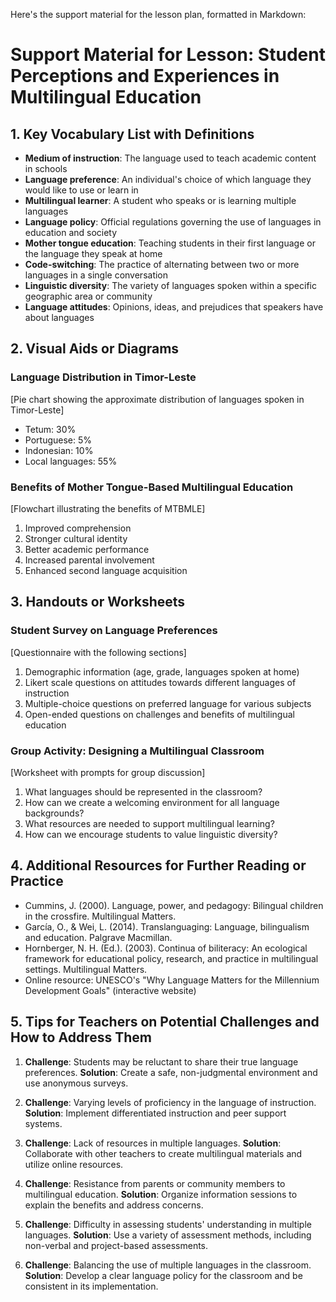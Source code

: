 Here's the support material for the lesson plan, formatted in Markdown:

# Support Material for Lesson: Student Perceptions and Experiences in Multilingual Education

## 1. Key Vocabulary List with Definitions

- **Medium of instruction**: The language used to teach academic content in schools
- **Language preference**: An individual's choice of which language they would like to use or learn in
- **Multilingual learner**: A student who speaks or is learning multiple languages
- **Language policy**: Official regulations governing the use of languages in education and society
- **Mother tongue education**: Teaching students in their first language or the language they speak at home
- **Code-switching**: The practice of alternating between two or more languages in a single conversation
- **Linguistic diversity**: The variety of languages spoken within a specific geographic area or community
- **Language attitudes**: Opinions, ideas, and prejudices that speakers have about languages

## 2. Visual Aids or Diagrams

### Language Distribution in Timor-Leste

[Pie chart showing the approximate distribution of languages spoken in Timor-Leste]
- Tetum: 30%
- Portuguese: 5%
- Indonesian: 10%
- Local languages: 55%

### Benefits of Mother Tongue-Based Multilingual Education

[Flowchart illustrating the benefits of MTBMLE]
1. Improved comprehension
2. Stronger cultural identity
3. Better academic performance
4. Increased parental involvement
5. Enhanced second language acquisition

## 3. Handouts or Worksheets

### Student Survey on Language Preferences

[Questionnaire with the following sections]
1. Demographic information (age, grade, languages spoken at home)
2. Likert scale questions on attitudes towards different languages of instruction
3. Multiple-choice questions on preferred language for various subjects
4. Open-ended questions on challenges and benefits of multilingual education

### Group Activity: Designing a Multilingual Classroom

[Worksheet with prompts for group discussion]
1. What languages should be represented in the classroom?
2. How can we create a welcoming environment for all language backgrounds?
3. What resources are needed to support multilingual learning?
4. How can we encourage students to value linguistic diversity?

## 4. Additional Resources for Further Reading or Practice

- Cummins, J. (2000). Language, power, and pedagogy: Bilingual children in the crossfire. Multilingual Matters.
- García, O., & Wei, L. (2014). Translanguaging: Language, bilingualism and education. Palgrave Macmillan.
- Hornberger, N. H. (Ed.). (2003). Continua of biliteracy: An ecological framework for educational policy, research, and practice in multilingual settings. Multilingual Matters.
- Online resource: UNESCO's "Why Language Matters for the Millennium Development Goals" (interactive website)

## 5. Tips for Teachers on Potential Challenges and How to Address Them

1. **Challenge**: Students may be reluctant to share their true language preferences.
   **Solution**: Create a safe, non-judgmental environment and use anonymous surveys.

2. **Challenge**: Varying levels of proficiency in the language of instruction.
   **Solution**: Implement differentiated instruction and peer support systems.

3. **Challenge**: Lack of resources in multiple languages.
   **Solution**: Collaborate with other teachers to create multilingual materials and utilize online resources.

4. **Challenge**: Resistance from parents or community members to multilingual education.
   **Solution**: Organize information sessions to explain the benefits and address concerns.

5. **Challenge**: Difficulty in assessing students' understanding in multiple languages.
   **Solution**: Use a variety of assessment methods, including non-verbal and project-based assessments.

6. **Challenge**: Balancing the use of multiple languages in the classroom.
   **Solution**: Develop a clear language policy for the classroom and be consistent in its implementation.
